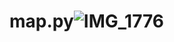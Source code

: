 # map.py![IMG_1776](https://user-images.githubusercontent.com/84471324/212567098-25088587-7982-4936-a58a-eb7f0070a974.jpg)
